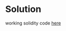 # Solution 
working solidity code [here](https://github.com/soliditystudygroup/ERC20-Token/blob/final/contracts/GLDToken.sol)
